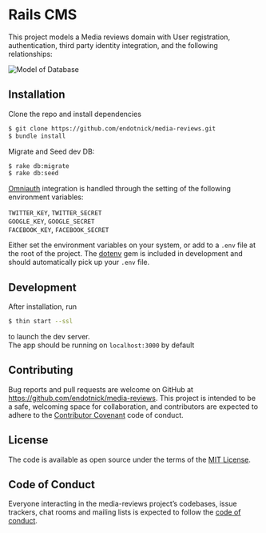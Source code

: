 # Rails CMS

This project models a Media reviews domain with User registration, authentication, third party identity integration, and the following relationships:  

![Model of Database](https://cdn.buttercms.com/0p3WydW7TSez9lsOW9Do)

## Installation

Clone the repo and install dependencies

```bash
$ git clone https://github.com/endotnick/media-reviews.git
$ bundle install
```

Migrate and Seed dev DB:

```bash
$ rake db:migrate
$ rake db:seed
```

[Omniauth](https://github.com/omniauth/omniauth) integration is handled through the setting of the following environment variables:

`TWITTER_KEY`, `TWITTER_SECRET`  
`GOOGLE_KEY`, `GOOGLE_SECRET`  
`FACEBOOK_KEY`, `FACEBOOK_SECRET`  

Either set the environment variables on your system, or add to a `.env` file at the root of the project. The [dotenv](https://github.com/bkeepers/dotenv) gem is included in development and should automatically pick up your `.env` file.

## Development

After installation, run 

```bash
$ thin start --ssl
```
to launch the dev server.   
The app should be running on `localhost:3000` by default


## Contributing

Bug reports and pull requests are welcome on GitHub at https://github.com/endotnick/media-reviews. This project is intended to be a safe, welcoming space for collaboration, and contributors are expected to adhere to the [Contributor Covenant](http://contributor-covenant.org) code of conduct.

## License

The code is available as open source under the terms of the [MIT License](https://opensource.org/licenses/MIT).

## Code of Conduct

Everyone interacting in the media-reviews project’s codebases, issue trackers, chat rooms and mailing lists is expected to follow the [code of conduct](https://github.com/endotnick/media-reviews/blob/master/CODE_OF_CONDUCT.md).
